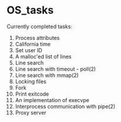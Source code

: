 # OS_tasks
Currently completed tasks:
01. Process attributes
02. California time
03. Set user ID
04. A malloc'ed list of lines
05. Line search
06. Line search with timeout - poll(2)
07. Line search with mmap(2)
08. Locking files
09. Fork
10. Print exitcode
11. An implementation of execvpe
25. Interprocess communication with pipe(2)
33. Proxy server
